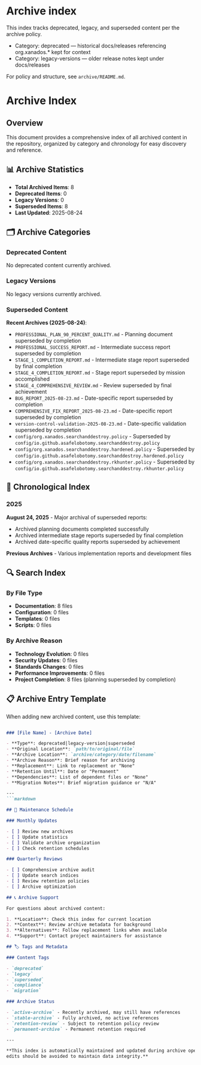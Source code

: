 # Archive index

This index tracks deprecated, legacy, and superseded content per the archive policy.

- Category: deprecated — historical docs/releases referencing org.xanados.* kept for context
- Category: legacy-versions — older release notes kept under docs/releases

For policy and structure, see `archive/README.md`.
# Archive Index

## Overview

This document provides a comprehensive index of all archived content in the repository,
organized by category and chronology for easy discovery and reference.

## 📊 Archive Statistics

- **Total Archived Items**: 8
- **Deprecated Items**: 0
- **Legacy Versions**: 0
- **Superseded Items**: 8
- **Last Updated**: 2025-08-24

## 🗂️ Archive Categories

### Deprecated Content

No deprecated content currently archived.

### Legacy Versions

No legacy versions currently archived.

### Superseded Content

**Recent Archives (2025-08-24)**:

- `PROFESSIONAL_PLAN_90_PERCENT_QUALITY.md` - Planning document superseded by completion
- `PROFESSIONAL_SUCCESS_REPORT.md` - Intermediate success report superseded by completion
- `STAGE_1_COMPLETION_REPORT.md` - Intermediate stage report superseded by final completion
- `STAGE_4_COMPLETION_REPORT.md` - Stage report superseded by mission accomplished
- `STAGE_4_COMPREHENSIVE_REVIEW.md` - Review superseded by final achievement
- `BUG_REPORT_2025-08-23.md` - Date-specific report superseded by completion
- `COMPREHENSIVE_FIX_REPORT_2025-08-23.md` - Date-specific report superseded by completion
- `version-control-validation-2025-08-23.md` - Date-specific validation superseded by completion
- `config/org.xanados.searchanddestroy.policy` - Superseded by `config/io.github.asafelobotomy.searchanddestroy.policy`
- `config/org.xanados.searchanddestroy.hardened.policy` - Superseded by `config/io.github.asafelobotomy.searchanddestroy.hardened.policy`
- `config/org.xanados.searchanddestroy.rkhunter.policy` - Superseded by `config/io.github.asafelobotomy.searchanddestroy.rkhunter.policy`

## 📅 Chronological Index

### 2025

**August 24, 2025** - Major archival of superseded reports:

- Archived planning documents completed successfully
- Archived intermediate stage reports superseded by final completion
- Archived date-specific quality reports superseded by achievement

**Previous Archives** - Various implementation reports and development files

## 🔍 Search Index

### By File Type

- **Documentation**: 8 files
- **Configuration**: 0 files
- **Templates**: 0 files
- **Scripts**: 0 files

### By Archive Reason

- **Technology Evolution**: 0 files
- **Security Updates**: 0 files
- **Standards Changes**: 0 files
- **Performance Improvements**: 0 files
- **Project Completion**: 8 files (planning superseded by completion)

## 📋 Archive Entry Template

When adding new archived content, use this template:

```markdown

### [File Name] - [Archive Date]

- **Type**: deprecated|legacy-version|superseded
- **Original Location**: `path/to/original/file`
- **Archive Location**: `archive/category/date/filename`
- **Archive Reason**: Brief reason for archiving
- **Replacement**: Link to replacement or "None"
- **Retention Until**: Date or "Permanent"
- **Dependencies**: List of dependent files or "None"
- **Migration Notes**: Brief migration guidance or "N/A"

---
```markdown

## 🔄 Maintenance Schedule

### Monthly Updates

- [ ] Review new archives
- [ ] Update statistics
- [ ] Validate archive organization
- [ ] Check retention schedules

### Quarterly Reviews

- [ ] Comprehensive archive audit
- [ ] Update search indices
- [ ] Review retention policies
- [ ] Archive optimization

## 📞 Archive Support

For questions about archived content:

1. **Location**: Check this index for current location
2. **Context**: Review archive metadata for background
3. **Alternatives**: Follow replacement links when available
4. **Support**: Contact project maintainers for assistance

## 🏷️ Tags and Metadata

### Content Tags

- `deprecated`
- `legacy`
- `superseded`
- `compliance`
- `migration`

### Archive Status

- `active-archive` - Recently archived, may still have references
- `stable-archive` - Fully archived, no active references
- `retention-review` - Subject to retention policy review
- `permanent-archive` - Permanent retention required

---

**This index is automatically maintained and updated during archive operations. Manual
edits should be avoided to maintain data integrity.**
